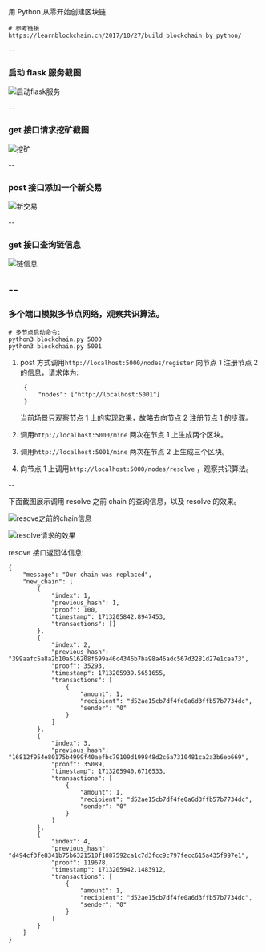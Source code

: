 用 Python 从零开始创建区块链.

```
# 参考链接
https://learnblockchain.cn/2017/10/27/build_blockchain_by_python/
```

--

### 启动 flask 服务截图

![启动flask服务](./resource/00bootserver.png "启动flask服务")

--

### get 接口请求挖矿截图

![挖矿](./resource/01mine.png "挖矿")

--

### post 接口添加一个新交易

![新交易](./resource/02trans-new.png "新交易")

--

### get 接口查询链信息

![链信息](./resource/03chain-info.png "链信息")

## --

### 多个端口模拟多节点网络，观察共识算法。

```
# 多节点启动命令:
python3 blockchain.py 5000
python3 blockchain.py 5001
```

1. post 方式调用`http://localhost:5000/nodes/register` 向节点 1 注册节点 2 的信息，请求体为:

   ```
    {
        "nodes": ["http://localhost:5001"]
    }
   ```

   当前场景只观察节点 1 上的实现效果，故略去向节点 2 注册节点 1 的步骤。

1. 调用`http://localhost:5000/mine` 两次在节点 1 上生成两个区块。
1. 调用`http://localhost:5001/mine` 两次在节点 2 上生成三个区块。
1. 向节点 1 上调用`http://localhost:5000/nodes/resolve` ，观察共识算法。

--

下面截图展示调用 resolve 之前 chain 的查询信息，以及 resolve 的效果。

![resove之前的chain信息](./resource/04chain-before-resolve.png "resove之前的chain信息")

![resolve请求的效果](./resource/05resove-1.png "resolve请求的效果")

resove 接口返回体信息:

```
{
    "message": "Our chain was replaced",
    "new_chain": [
        {
            "index": 1,
            "previous_hash": 1,
            "proof": 100,
            "timestamp": 1713205842.8947453,
            "transactions": []
        },
        {
            "index": 2,
            "previous_hash": "399aafc5a8a2b10a516208f699a46c4346b7ba98a46adc567d3281d27e1cea73",
            "proof": 35293,
            "timestamp": 1713205939.5651655,
            "transactions": [
                {
                    "amount": 1,
                    "recipient": "d52ae15cb7df4fe0a6d3ffb57b7734dc",
                    "sender": "0"
                }
            ]
        },
        {
            "index": 3,
            "previous_hash": "16812f954e80175b4999f40aefbc79109d199848d2c6a7310481ca2a3b6eb669",
            "proof": 35089,
            "timestamp": 1713205940.6716533,
            "transactions": [
                {
                    "amount": 1,
                    "recipient": "d52ae15cb7df4fe0a6d3ffb57b7734dc",
                    "sender": "0"
                }
            ]
        },
        {
            "index": 4,
            "previous_hash": "d494cf3fe8341b75b6321510f1087592ca1c7d3fcc9c797fecc615a435f997e1",
            "proof": 119678,
            "timestamp": 1713205942.1483912,
            "transactions": [
                {
                    "amount": 1,
                    "recipient": "d52ae15cb7df4fe0a6d3ffb57b7734dc",
                    "sender": "0"
                }
            ]
        }
    ]
}
```
